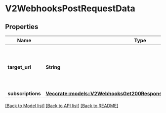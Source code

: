 # V2WebhooksPostRequestData

## Properties

Name | Type | Description | Notes
------------ | ------------- | ------------- | -------------
**target_url** | **String** | URL where the webhook events will be delivered to. | 
**subscriptions** | [**Vec<crate::models::V2WebhooksGet200ResponseDataInnerSubscriptionsInner>**](_v2_webhooks_get_200_response_data_inner_subscriptions_inner.md) |  | 

[[Back to Model list]](../README.md#documentation-for-models) [[Back to API list]](../README.md#documentation-for-api-endpoints) [[Back to README]](../README.md)


